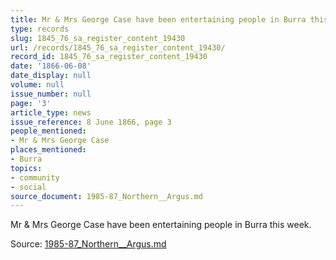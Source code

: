 ```yaml
---
title: Mr & Mrs George Case have been entertaining people in Burra this week.
type: records
slug: 1845_76_sa_register_content_19430
url: /records/1845_76_sa_register_content_19430/
record_id: 1845_76_sa_register_content_19430
date: '1866-06-08'
date_display: null
volume: null
issue_number: null
page: '3'
article_type: news
issue_reference: 8 June 1866, page 3
people_mentioned:
- Mr & Mrs George Case
places_mentioned:
- Burra
topics:
- community
- social
source_document: 1985-87_Northern__Argus.md
---
```


Mr & Mrs George Case have been entertaining people in Burra this week.

Source: [1985-87_Northern__Argus.md](/downloads/markdown/1985-87_Northern__Argus.md)
